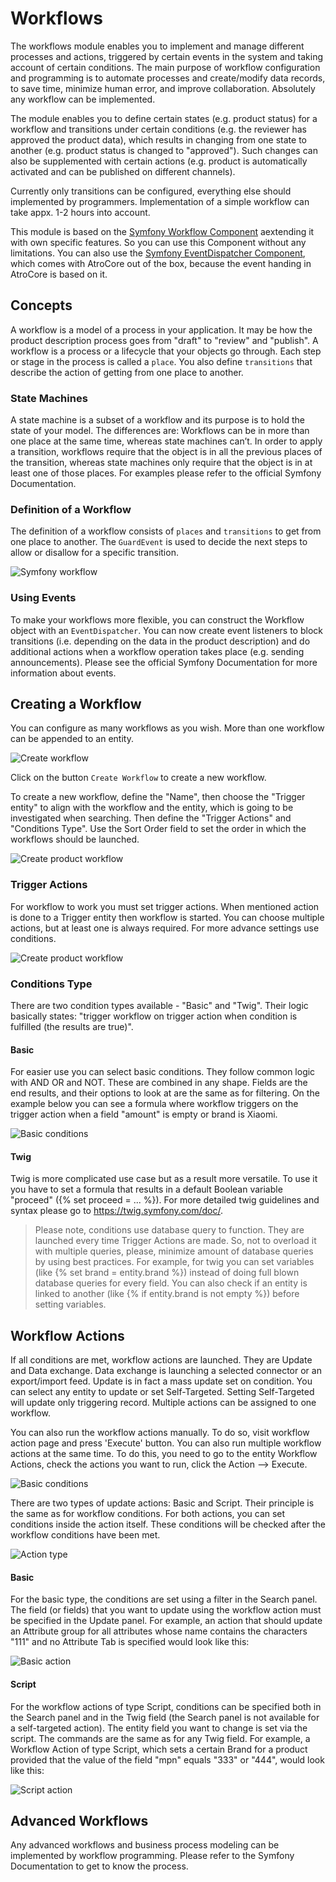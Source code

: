 # Workflows

The workflows module enables you to implement and manage different processes and actions, triggered by certain events in the system and taking account of certain conditions. The main purpose of workflow configuration and programming is to automate processes and create/modify data records, to save time, minimize human error, and improve collaboration. Absolutely any workflow can be implemented.

The module enables you to define certain states (e.g. product status) for a workflow and transitions under certain conditions (e.g. the reviewer has approved the product data), which results in changing from one state to another (e.g. product status is changed to "approved"). Such changes can also be supplemented with certain actions (e.g. product is automatically activated and can be published on different channels).

Currently only transitions can be configured, everything else should implemented by programmers. Implementation of a simple workflow can take appx. 1-2 hours into account.

This module is based on the [Symfony Workflow Component](https://symfony.com/doc/current/components/workflow.html) aextending it with own specific features. So you can use this Component without any limitations. You can also use the [Symfony EventDispatcher Component](https://symfony.com/doc/current/components/event_dispatcher.html), which comes  with AtroCore out of the box, because the event handing in AtroCore is based on it.

## Concepts

A workflow is a model of a process in your application. It may be how the product description process goes from "draft" to "review" and "publish". 
A workflow is a process or a lifecycle that your objects go through. Each step or stage in the process is called a `place`. You also define `transitions` that describe the action of getting from one place to another.

### State Machines

A state machine is a subset of a workflow and its purpose is to hold the state of your model. The differences are:
Workflows can be in more than one place at the same time, whereas state machines can’t.
In order to apply a transition, workflows require that the object is in all the previous places of the transition, whereas state machines only require that the object is in at least one of those places.
For examples please refer to the official Symfony Documentation.

### Definition of a Workflow

The definition of a workflow consists of `places` and `transitions` to get from one place to another. The `GuardEvent` is used to decide the next steps to allow or disallow for a specific transition.

![Symfony workflow](./_assets/workflows/symfony-workflow.png)

### Using Events

To make your workflows more flexible, you can construct the Workflow object with an `EventDispatcher`. You can now create event listeners to block transitions (i.e. depending on the data in the product description) and do additional actions when a workflow operation takes place (e.g. sending announcements).
Please see the official Symfony Documentation for more information about events.

## Creating a Workflow

You can configure as many workflows as you wish. More than one workflow can be appended to an entity.

![Create workflow](./_assets/workflows/create-workflow.png)

Click on the button `Create Workflow` to create a new workflow.

To create a new workflow, define the "Name", then choose the "Trigger entity" to align with the workflow and the entity, which is going to be investigated when searching. Then define the "Trigger Actions" and "Conditions Type". Use the Sort Order field to set the order in which the workflows should be launched.

![Create product workflow](./_assets/workflows/create-product-workflow.png)

### Trigger Actions

For workflow to work you must set trigger actions. When mentioned action is done to a Trigger entity then workflow is started. You can choose multiple actions, but at least one is always required. For more advance settings use conditions.
 
![Create product workflow](./_assets/workflows/trigger_actions.png)   

### Conditions Type

There are two condition types available - "Basic" and "Twig". Their logic basically states: "trigger workflow on trigger action when condition is fulfilled (the results are true)".

#### Basic

For easier use you can select basic conditions. They follow common logic with AND OR and NOT. These are combined in any shape. Fields are the end results, and their options to look at are the same as for filtering. On the example below you can see a formula where workflow triggers on the trigger action when a field "amount" is empty or brand is Xiaomi.
 
![Basic conditions](./_assets/workflows/basic.png)   

#### Twig

Twig is more complicated use case but as a result more versatile. To use it you have to set a formula that results in a default Boolean variable "proceed" ({% set proceed = ... %}). For more detailed twig guidelines and syntax please go to https://twig.symfony.com/doc/.

> Please note, conditions use database query to function. They are launched every time Trigger Actions are made. So, not to overload it with multiple queries, please, minimize amount of database queries by using best practices. For example, for twig you can set variables (like {% set brand = entity.brand %}) instead of doing full blown database queries for every field. You can also check if an entity is linked to another (like {% if entity.brand is not empty %}) before setting variables.

## Workflow Actions

If all conditions are met, workflow actions are launched. They are Update and Data exchange. Data exchange is launching a selected connector or an export/import feed. Update is in fact a mass update set on condition. You can select any entity to update or set Self-Targeted. Setting Self-Targeted will update only triggering record. Multiple actions can be assigned to one workflow.

You can also run the workflow actions manually. To do so, visit workflow action page and press 'Execute' button. You can also run multiple workflow actions at the same time. To do this, you need to go to the entity Workflow Actions, check the actions you want to run, click the Action --> Execute. 
 
![Basic conditions](./_assets/workflows/actions.png)   


There are two types of update actions: Basic and Script. Their principle is the same as for workflow conditions. For both actions, you can set conditions inside the action itself. These conditions will be checked after the workflow conditions have been met. 

![Action type](./_assets/workflows/action-type.png)  

#### Basic

For the basic type, the conditions are set using a filter in the Search panel. The field (or fields) that you want to update using the workflow action must be specified in the Update panel. For example, an action that should update an Attribute group for all attributes whose name contains the characters "111" and no Attribute Tab is specified would look like this:

![Basic action](./_assets/workflows/basic-action.png)   

#### Script

For the workflow actions of type Script, conditions can be specified both in the Search panel and in the Twig field (the Search panel is not available for a self-targeted action). The entity field you want to change is set via the script. The commands are the same as for any Twig field. For example, a Workflow Action of type Script, which sets a certain Brand for a product provided that the value of the field "mpn" equals "333" or "444", would look like this:

![Script action](./_assets/workflows/script-action.png) 

## Advanced Workflows
Any advanced workflows and business process modeling can be implemented by workflow programming. Please refer to the Symfony Documentation to get to know the process.


